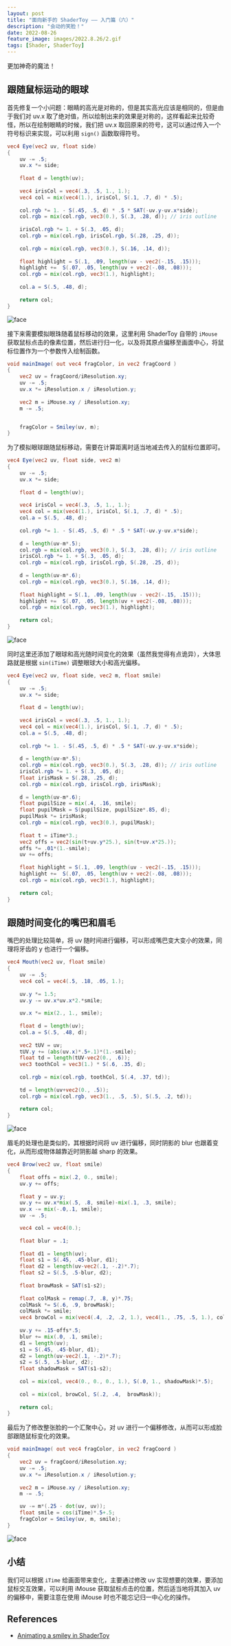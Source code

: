 ```yaml
---
layout: post
title: "面向新手的 ShaderToy —— 入门篇（六）"
description: "会动的笑脸！"
date: 2022-08-26
feature_image: images/2022.8.26/2.gif
tags: [Shader, ShaderToy]
---
```


更加神奇的魔法！

<!--more-->

## 跟随鼠标运动的眼球

首先修复一个小问题：眼睛的高光是对称的，但是其实高光应该是相同的，但是由于我们对 uv.x 取了绝对值，所以绘制出来的效果是对称的，这样看起来比较奇怪，所以在绘制眼睛的时候，我们把 uv.x 取回原来的符号，这可以通过传入一个符号标识来实现，可以利用 `sign()` 函数取得符号。

```GLSL
vec4 Eye(vec2 uv, float side)
{
    uv -= .5;
    uv.x *= side;
    
    float d = length(uv);
    
    vec4 irisCol = vec4(.3, .5, 1., 1.);
    vec4 col = mix(vec4(1.), irisCol, S(.1, .7, d) * .5);
    
    col.rgb *= 1. - S(.45, .5, d) * .5 * SAT(-uv.y-uv.x*side);
    col.rgb = mix(col.rgb, vec3(0.), S(.3, .28, d)); // iris outline
    
    irisCol.rgb *= 1. + S(.3, .05, d);
    col.rgb = mix(col.rgb, irisCol.rgb, S(.28, .25, d));
    
    col.rgb = mix(col.rgb, vec3(0.), S(.16, .14, d));
    
    float highlight = S(.1, .09, length(uv - vec2(-.15, .15)));
    highlight +=  S(.07, .05, length(uv + vec2(-.08, .08)));
    col.rgb = mix(col.rgb, vec3(1.), highlight);
    
    col.a = S(.5, .48, d);
    
    return col;
}
```

![face](/images/2022.8.26/0.png)

接下来需要模拟眼珠随着鼠标移动的效果，这里利用 ShaderToy 自带的 `iMouse` 获取鼠标点击的像素位置，然后进行归一化，以及将其原点偏移至画面中心，将鼠标位置作为一个参数传入绘制函数。

```GLSL
void mainImage( out vec4 fragColor, in vec2 fragCoord )
{
    vec2 uv = fragCoord/iResolution.xy;
    uv -= .5;
    uv.x *= iResolution.x / iResolution.y;
    
    vec2 m = iMouse.xy / iResolution.xy;
    m -= .5;


    fragColor = Smiley(uv, m);
}
```

为了模拟眼球跟随鼠标移动，需要在计算距离时适当地减去传入的鼠标位置即可。

```GLSL
vec4 Eye(vec2 uv, float side, vec2 m)
{
    uv -= .5;
    uv.x *= side;
    
    float d = length(uv);
    
    vec4 irisCol = vec4(.3, .5, 1., 1.);
    vec4 col = mix(vec4(1.), irisCol, S(.1, .7, d) * .5);
    col.a = S(.5, .48, d);
    
    col.rgb *= 1. - S(.45, .5, d) * .5 * SAT(-uv.y-uv.x*side);
    
    d = length(uv-m*.5);
    col.rgb = mix(col.rgb, vec3(0.), S(.3, .28, d)); // iris outline
    irisCol.rgb *= 1. + S(.3, .05, d);
    col.rgb = mix(col.rgb, irisCol.rgb, S(.28, .25, d));
    
    d = length(uv-m*.6);
    col.rgb = mix(col.rgb, vec3(0.), S(.16, .14, d));
    
    float highlight = S(.1, .09, length(uv - vec2(-.15, .15)));
    highlight +=  S(.07, .05, length(uv + vec2(-.08, .08)));
    col.rgb = mix(col.rgb, vec3(1.), highlight);
    
    return col;
}
```

![face](/images/2022.8.26/0.gif)

同时这里还添加了眼球和高光随时间变化的效果（虽然我觉得有点诡异），大体思路就是根据 `sin(iTime)`  调整眼球大小和高光偏移。

```GLSL
vec4 Eye(vec2 uv, float side, vec2 m, float smile)
{
    uv -= .5;
    uv.x *= side;
    
    float d = length(uv);
    
    vec4 irisCol = vec4(.3, .5, 1., 1.);
    vec4 col = mix(vec4(1.), irisCol, S(.1, .7, d) * .5);
    col.a = S(.5, .48, d);
    
    col.rgb *= 1. - S(.45, .5, d) * .5 * SAT(-uv.y-uv.x*side);
    
    d = length(uv-m*.5);
    col.rgb = mix(col.rgb, vec3(0.), S(.3, .28, d)); // iris outline
    irisCol.rgb *= 1. + S(.3, .05, d);
    float irisMask = S(.28, .25, d);
    col.rgb = mix(col.rgb, irisCol.rgb, irisMask);
    
    d = length(uv-m*.6);
    float pupilSize = mix(.4, .16, smile);
    float pupilMask = S(pupilSize, pupilSize*.85, d);
    pupilMask *= irisMask;
    col.rgb = mix(col.rgb, vec3(0.), pupilMask);
    
    float t = iTime*3.;
    vec2 offs = vec2(sin(t+uv.y*25.), sin(t+uv.x*25.));
    offs *= .01*(1.-smile);
    uv += offs;
    
    float highlight = S(.1, .09, length(uv - vec2(-.15, .15)));
    highlight +=  S(.07, .05, length(uv + vec2(-.08, .08)));
    col.rgb = mix(col.rgb, vec3(1.), highlight);
    
    return col;
}
```
## 跟随时间变化的嘴巴和眉毛

嘴巴的处理比较简单，将 uv 随时间进行偏移，可以形成嘴巴变大变小的效果，同理将牙齿的 y 也进行一个偏移。

```GLSL
vec4 Mouth(vec2 uv, float smile)
{
    uv -= .5;
    vec4 col = vec4(.5, .18, .05, 1.);
    
    uv.y *= 1.5;
    uv.y -= uv.x*uv.x*2.*smile;
    
    uv.x *= mix(2., 1., smile);
    
    float d = length(uv);
    col.a = S(.5, .48, d);
    
    vec2 tUV = uv;
    tUV.y += (abs(uv.x)*.5+.1)*(1.-smile);
    float td = length(tUV-vec2(0., .6));
    vec3 toothCol = vec3(1.) * S(.6, .35, d);
    
    col.rgb = mix(col.rgb, toothCol, S(.4, .37, td));
    
    td = length(uv+vec2(0., .5));
    col.rgb = mix(col.rgb, vec3(1., .5, .5), S(.5, .2, td));
    
    return col;
}
```

![face](/images/2022.8.26/1.gif)

眉毛的处理也是类似的，其根据时间将 uv 进行偏移，同时阴影的 blur 也跟着变化，从而形成物体越靠近时阴影越 sharp 的效果。

```GLSL
vec4 Brow(vec2 uv, float smile)
{
    float offs = mix(.2, 0., smile);
    uv.y += offs;
    
    float y = uv.y;
    uv.y += uv.x*mix(.5, .8, smile)-mix(.1, .3, smile);
    uv.x -= mix(-.0,.1, smile);
    uv -= .5;

    vec4 col = vec4(0.);
    
    float blur = .1;
    
    float d1 = length(uv);
    float s1 = S(.45, .45-blur, d1);
    float d2 = length(uv-vec2(.1, -.2)*.7);
    float s2 = S(.5, .5-blur, d2);
    
    float browMask = SAT(s1-s2);
    
    float colMask = remap(.7, .8, y)*.75;
    colMask *= S(.6, .9, browMask);
    colMask *= smile;
    vec4 browCol = mix(vec4(.4, .2, .2, 1.), vec4(1., .75, .5, 1.), colMask);
    
    uv.y += .15-offs*.5;
    blur += mix(.0, .1, smile);
    d1 = length(uv);
    s1 = S(.45, .45-blur, d1);
    d2 = length(uv-vec2(.1, -.2)*.7);
    s2 = S(.5, .5-blur, d2);
    float shadowMask = SAT(s1-s2);
    
    col = mix(col, vec4(0., 0., 0., 1.), S(.0, 1., shadowMask)*.5);
    
    col = mix(col, browCol, S(.2, .4,  browMask));
    
    return col;
}
```

最后为了修改整张脸的一个汇聚中心，对 uv 进行一个偏移修改，从而可以形成脸部跟随鼠标变化的效果。

```GLSL
void mainImage( out vec4 fragColor, in vec2 fragCoord )
{
    vec2 uv = fragCoord/iResolution.xy;
    uv -= .5;
    uv.x *= iResolution.x / iResolution.y;
    
    vec2 m = iMouse.xy / iResolution.xy;
    m -= .5;

    uv -= m*(.25 - dot(uv, uv));
    float smile = cos(iTime)*.5+.5;
    fragColor = Smiley(uv, m, smile);
}
```

![face](/images/2022.8.26/2.gif)

## 小结

我们可以根据 `iTime` 给画面带来变化，主要通过修改 uv 实现想要的效果，要添加鼠标交互效果，可以利用 iMouse 获取鼠标点击的位置，然后适当地将其加入 uv 的偏移中，需要注意在使用 iMouse 时也不能忘记归一中心化的操作。

## References

- [Animating a smiley in ShaderToy](https://www.youtube.com/watch?v=vlD_KOrzGDc&list=PLGmrMu-IwbguU_nY2egTFmlg691DN7uE5&index=13)